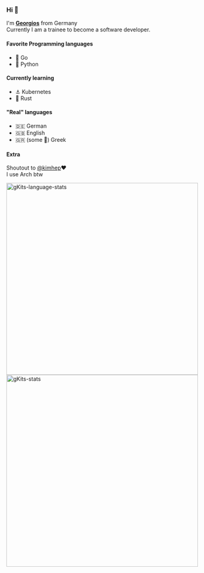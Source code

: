 ### Hi 👋
I'm [**Georgios**](https://github.com/gKits) from Germany  
Currently I am a trainee to become a software developer.

#### Favorite Programming languages
- 🔵 Go
- 🐍 Python

#### Currently learning
- ⚓ Kubernetes
- 🦀 Rust

#### "Real" languages
- 🇩🇪 German
- 🇬🇧 English
- 🇬🇷 (some 🤏) Greek

#### Extra
Shoutout to [@kimhep](https://github.com/kimhep)❤️  
I use Arch btw

<img aligb="left" src="https://github-readme-stats.vercel.app/api/top-langs/?username=gKits&langs_count=5&theme=tokyonight&layout=compact" alt="gKits-language-stats" width="500"/>
<img align="left" src="https://github-readme-stats.vercel.app/api?username=gKits&theme=tokyonight&show_icons=true)](https://github.com/anuraghazra/github-readme-stats" alt="gKits-stats" width="500"/>
<!---
gKits/gKits is a ✨ special ✨ repository because its `README.md` (this file) appears on your GitHub profile.
You can click the Preview link to take a look at your changes.
--->
